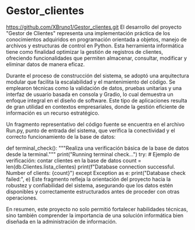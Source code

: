 # Gestor_clientes
https://github.com/XBruno1/Gestor_clientes.git
El desarrollo del proyecto "Gestor de Clientes" representa una implementación práctica de los conocimientos adquiridos en programación orientada a objetos, manejo de archivos y estructuras de control en Python. Esta herramienta informática tiene como finalidad optimizar la gestión de registros de clientes, ofreciendo funcionalidades que permiten almacenar, consultar, modificar y eliminar datos de manera eficaz.

Durante el proceso de construcción del sistema, se adoptó una arquitectura modular que facilita la escalabilidad y el mantenimiento del código. Se emplearon técnicas como la validación de datos, pruebas unitarias y una interfaz de usuario basada en consola y Gradio, lo cual demuestra un enfoque integral en el diseño de software. Este tipo de aplicaciones resulta de gran utilidad en contextos empresariales, donde la gestión eficiente de información es un recurso estratégico.

Un fragmento representativo del código fuente se encuentra en el archivo Run.py, punto de entrada del sistema, que verifica la conectividad y el correcto funcionamiento de la base de datos:

def terminal_check():
    """Realiza una verificación básica de la base de datos desde la terminal."""
    print("Running terminal check...")
    try:
        # Ejemplo de verificación: contar clientes en la base de datos
        count = len(db.Clientes.lista_clientes)
        print(f"Database connection successful. Number of clients: {count}")
    except Exception as e:
        print("Database check failed:", e)
Este fragmento refleja la orientación del proyecto hacia la robustez y confiabilidad del sistema, asegurando que los datos estén disponibles y correctamente estructurados antes de proceder con otras operaciones.

En resumen, este proyecto no solo permitió fortalecer habilidades técnicas, sino también comprender la importancia de una solución informática bien diseñada en la administración de información.

